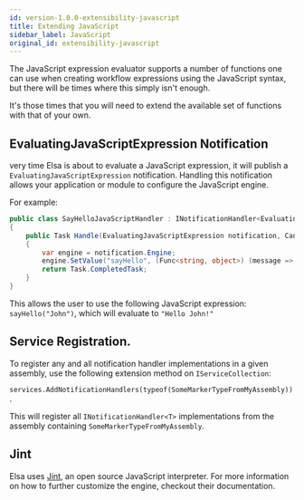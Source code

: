 ```yaml
---
id: version-1.0.0-extensibility-javascript
title: Extending JavaScript
sidebar_label: JavaScript
original_id: extensibility-javascript
---
```


The JavaScript expression evaluator supports a number of functions one can use when creating workflow expressions using the JavaScript syntax, but there will be times where this simply isn't enough.

It's those times that you will need to extend the available set of functions with that of your own.

## EvaluatingJavaScriptExpression Notification

very time Elsa is about to evaluate a JavaScript expression, it will publish a `EvaluatingJavaScriptExpression` notification. Handling this notification allows your application or module to configure the JavaScript engine.

For example:

```c#
public class SayHelloJavaScriptHandler : INotificationHandler<EvaluatingJavaScriptExpression>
{
    public Task Handle(EvaluatingJavaScriptExpression notification, CancellationToken cancellationToken)
    {
        var engine = notification.Engine;
        engine.SetValue("sayHello", (Func<string, object>) (message => $"Hello {message}!");
        return Task.CompletedTask;
    }
}
```

This allows the user to use the following JavaScript expression: `sayHello("John")`, which will evaluate to `"Hello John!"`

## Service Registration.
To register any and all notification handler implementations in a given assembly, use the following extension method on `IServiceCollection`:

`services.AddNotificationHandlers(typeof(SomeMarkerTypeFromMyAssembly))`.

This will register all `INotificationHandler<T>` implementations from the assembly containing `SomeMarkerTypeFromMyAssembly`. 

## Jint

Elsa uses [Jint](https://github.com/sebastienros/jint), an open source JavaScript interpreter. For more information on how to further customize the engine, checkout their documentation. 
  
